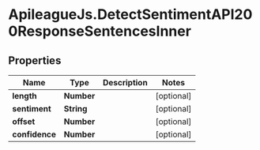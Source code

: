 # ApileagueJs.DetectSentimentAPI200ResponseSentencesInner

## Properties

Name | Type | Description | Notes
------------ | ------------- | ------------- | -------------
**length** | **Number** |  | [optional] 
**sentiment** | **String** |  | [optional] 
**offset** | **Number** |  | [optional] 
**confidence** | **Number** |  | [optional] 


